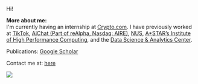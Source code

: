 Hi!

**More about me:<br>**
I'm currently having an internship at [Crypto.com](https://crypto.com). I have previously worked at [TikTok](https://www.tiktok.com/), [AiChat (Part of reAlpha, Nasdaq: AIRE)](https://www.aichat.com/), [NUS](https://nus.edu.sg/), [A*STAR’s Institute of High Performance Computing](https://www.a-star.edu.sg/ihpc), and the [Data Science & Analytics Center](https://www.sp.edu.sg/industry/centres/data-science---analytics-centre).


Publications: [Google Scholar](https://scholar.google.com/citations?user=6PZDAfAAAAAJ)

Contact me at: [here](mailto:limhur.ng@gmail.com)

<p align="left">
  <div align="left" >
    <img src="https://komarev.com/ghpvc/?username=lhurr&label=Profile%20Views&color=000000&style=for-the-badge" />
  </div>
</p>




